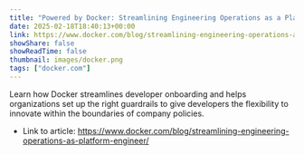 ```yaml
---
title: "Powered by Docker: Streamlining Engineering Operations as a Platform Engineer"
date: 2025-02-18T18:40:13+00:00
link: https://www.docker.com/blog/streamlining-engineering-operations-as-platform-engineer/
showShare: false
showReadTime: false
thumbnail: images/docker.png
tags: ["docker.com"]
---
```

Learn how Docker streamlines developer onboarding and helps organizations set up the right guardrails to give developers the flexibility to innovate within the boundaries of company policies.

- Link to article: https://www.docker.com/blog/streamlining-engineering-operations-as-platform-engineer/